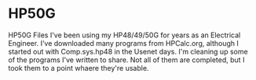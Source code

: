 # HP50G
 HP50G Files
I've been using my HP48/49/50G for years as an Electrical Engineer. I've downloaded many programs from HPCalc.org, although I started out with Comp.sys.hp48 in the Usenet days. I'm cleaning up some of the programs I've written to share. Not all of them are completed, but I took them to a point whaere they're usable. 
